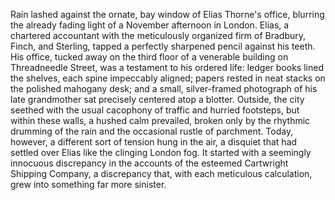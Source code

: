 Rain lashed against the ornate, bay window of Elias Thorne's office, blurring the already fading light of a November afternoon in London.  Elias, a chartered accountant with the meticulously organized firm of Bradbury, Finch, and Sterling, tapped a perfectly sharpened pencil against his teeth.  His office, tucked away on the third floor of a venerable building on Threadneedle Street, was a testament to his ordered life:  ledger books lined the shelves, each spine impeccably aligned; papers rested in neat stacks on the polished mahogany desk; and a small, silver-framed photograph of his late grandmother sat precisely centered atop a blotter.  Outside, the city seethed with the usual cacophony of traffic and hurried footsteps, but within these walls, a hushed calm prevailed, broken only by the rhythmic drumming of the rain and the occasional rustle of parchment.  Today, however, a different sort of tension hung in the air, a disquiet that had settled over Elias like the clinging London fog. It started with a seemingly innocuous discrepancy in the accounts of the esteemed Cartwright Shipping Company, a discrepancy that, with each meticulous calculation, grew into something far more sinister.
